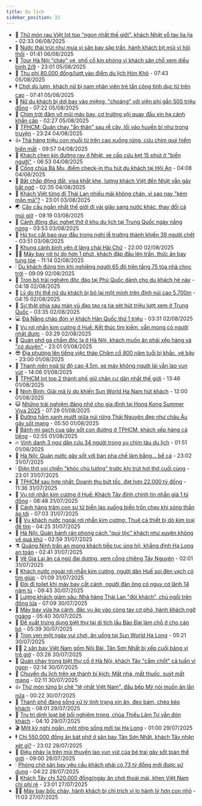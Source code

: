 ```yaml
---
title: Du lịch
sidebar_position: 22
---
```


<!-- dantri-du-lich:START -->
- 🥰 [Thử món rau Việt lọt top &quot;ngon nhất thế giới&quot;, khách Nhật vỗ tay lia lịa](https://dantri.com.vn/du-lich/thu-mon-rau-viet-lot-top-ngon-nhat-the-gioi-khach-nhat-vo-tay-lia-lia-20250806092123703.htm) - 02:33 06/08/2025
- 🥰 [Nước thải trút như mưa vì sân bay sập trần, hành khách bịt mũi vì hôi thối](https://dantri.com.vn/du-lich/nuoc-thai-trut-nhu-mua-vi-san-bay-sap-tran-hanh-khach-bit-mui-vi-hoi-thoi-20250805232840319.htm) - 01:41 06/08/2025
- 🐻 [Tour Hà Nội &quot;cháy&quot; vé, phố cổ kín phòng vì khách săn chỗ xem diễu binh 2/9](https://dantri.com.vn/du-lich/tour-ha-noi-chay-ve-pho-co-kin-phong-vi-khach-san-cho-xem-dieu-binh-29-20250804174032199.htm) - 23:01 05/08/2025
- 🤩 [Thu phí 80.000 đồng/lượt vào điểm du lịch Hòn Khô](https://dantri.com.vn/du-lich/thu-phi-80000-dongluot-vao-diem-du-lich-hon-kho-20250805114114800.htm) - 07:43 05/08/2025
- 🕴 [Chơi dù lượn, khách nữ bị nam nhân viên trẻ tấn công tình dục từ trên cao](https://dantri.com.vn/du-lich/choi-du-luon-khach-nu-bi-nam-nhan-vien-tre-tan-cong-tinh-duc-tu-tren-cao-20250805121827088.htm) - 07:41 05/08/2025
- 🤩 [Nữ du khách bị dơi bay vào miệng, &quot;choáng&quot; với viện phí gần 500 triệu đồng](https://dantri.com.vn/du-lich/nu-du-khach-bi-doi-bay-vao-mieng-choang-voi-vien-phi-gan-500-trieu-dong-20250805004127918.htm) - 07:22 05/08/2025
- 🤠 [Chim trời đâm vỡ mũi máy bay, cơ trưởng vội quay đầu xin hạ cánh khẩn cấp](https://dantri.com.vn/du-lich/chim-troi-dam-vo-mui-may-bay-co-truong-voi-quay-dau-xin-ha-canh-khan-cap-20250804225406974.htm) - 02:27 05/08/2025
- 💪 [TPHCM: Quán chay &quot;ẩn thân&quot; sau rễ cây, lối vào huyền bí như trong truyện](https://dantri.com.vn/du-lich/tphcm-quan-chay-an-than-sau-re-cay-loi-vao-huyen-bi-nhu-trong-truyen-20250804223813826.htm) - 23:24 04/08/2025
- 👍 [Thả hàng triệu con muỗi từ trên cao xuống rừng, cứu chim quý hiếm biến mất](https://dantri.com.vn/du-lich/tha-hang-trieu-con-muoi-tu-tren-cao-xuong-rung-cuu-chim-quy-hiem-bien-mat-20250804155410570.htm) - 09:57 04/08/2025
- 🚦 [Khách chen kín đường ray ở Nhật, xe cấp cứu kẹt 15 phút ở &quot;biển người&quot;](https://dantri.com.vn/du-lich/khach-chen-kin-duong-ray-o-nhat-xe-cap-cuu-ket-15-phut-o-bien-nguoi-20250804110508020.htm) - 06:53 04/08/2025
- 💪 [Cổng chùa Bà Mụ, điểm check-in thu hút du khách tại Hội An](https://dantri.com.vn/du-lich/cong-chua-ba-mu-diem-check-in-thu-hut-du-khach-tai-hoi-an-20250803110926134.htm) - 04:08 04/08/2025
- 💃 [Bất chấp động đất, visa khắt khe, lượng khách Việt đến Nhật vẫn gây bất ngờ](https://dantri.com.vn/du-lich/bat-chap-dong-dat-visa-khat-khe-luong-khach-viet-den-nhat-van-gay-bat-ngo-20250802174000113.htm) - 02:35 04/08/2025
- 👺 [Khách Việt từng đi Thái Lan nhiều mãi không chán, vì sao nay &quot;kém mặn mà&quot;?](https://dantri.com.vn/du-lich/khach-viet-tung-di-thai-lan-nhieu-mai-khong-chan-vi-sao-nay-kem-man-ma-20250731224629766.htm) - 23:01 03/08/2025
- 🌏 [Cây cầu ngắn nhất thế giới đi vài giây sang nước khác, thay đổi cả múi giờ](https://dantri.com.vn/du-lich/cay-cau-ngan-nhat-the-gioi-di-vai-giay-sang-nuoc-khac-thay-doi-ca-mui-gio-20250803153426137.htm) - 09:19 03/08/2025
- 🎡 [Cảnh đông đúc nghẹt thở ở khu du lịch tại Trung Quốc ngày nắng nóng](https://dantri.com.vn/du-lich/canh-dong-duc-nghet-tho-o-khu-du-lich-tai-trung-quoc-ngay-nang-nong-20250803073435616.htm) - 03:53 03/08/2025
- 🧰 [Hủ tục cắt bao quy đầu trong nghi lễ trưởng thành khiến 39 người chết](https://dantri.com.vn/du-lich/hu-tuc-cat-bao-quy-dau-trong-nghi-le-truong-thanh-khien-39-nguoi-chet-20250802233503190.htm) - 03:51 03/08/2025
- 💂 [Khung cảnh bình yên ở làng chài Hải Chữ](https://dantri.com.vn/du-lich/khung-canh-binh-yen-o-lang-chai-hai-chu-20250731231400924.htm) - 22:00 02/08/2025
- 🧑‍🏫 [Máy bay rơi tự do hơn 1 phút, khách đập đầu lên trần, thức ăn bay tung tóe](https://dantri.com.vn/du-lich/may-bay-roi-tu-do-hon-1-phut-khach-dap-dau-len-tran-thuc-an-bay-tung-toe-20250802165431834.htm) - 11:14 02/08/2025
- 🕯 [Du khách đứng tim khi nghiêng người 65 độ trên tầng 75 tòa nhà chọc trời](https://dantri.com.vn/du-lich/du-khach-dung-tim-khi-nghieng-nguoi-65-do-tren-tang-75-toa-nha-choc-troi-20250801233658257.htm) - 09:09 02/08/2025
- 👀 [Trọn bộ trải nghiệm độc đáo tại Phú Quốc dành cho du khách hè này](https://dantri.com.vn/du-lich/tron-bo-trai-nghiem-doc-dao-tai-phu-quoc-danh-cho-du-khach-he-nay-20250802105621686.htm) - 04:18 02/08/2025
- 🎉 [Lý do thi thể nữ du khách bị bỏ lại một mình trên đỉnh núi cao 5.700m](https://dantri.com.vn/du-lich/ly-do-thi-the-nu-du-khach-bi-bo-lai-mot-minh-tren-dinh-nui-cao-5700m-20250802110455209.htm) - 04:15 02/08/2025
- 🌊 [Sự thật phía sau màn vũ đạo tạo ra tia sét hút triệu lượt xem ở Trung Quốc](https://dantri.com.vn/du-lich/su-that-phia-sau-man-vu-dao-tao-ra-tia-set-hut-trieu-luot-xem-o-trung-quoc-20250731003631032.htm) - 03:35 02/08/2025
- 💻 [Đà Nẵng chào đón vị khách Hàn Quốc thứ 1 triệu](https://dantri.com.vn/du-lich/da-nang-chao-don-vi-khach-han-quoc-thu-1-trieu-20250802073829143.htm) - 03:31 02/08/2025
- 💪 [Vụ rơi nhẫn kim cương ở Huế: Kết thúc tìm kiếm, vẫn mong có người nhặt được](https://dantri.com.vn/du-lich/vu-roi-nhan-kim-cuong-o-hue-ket-thuc-tim-kiem-van-mong-co-nguoi-nhat-duoc-20250801190544602.htm) - 03:29 02/08/2025
- 👺 [Quán phở gà chấm độc lạ ở Hà Nội, khách muốn ăn phải xếp hàng và &quot;có duyên&quot;](https://dantri.com.vn/du-lich/quan-pho-ga-cham-doc-la-o-ha-noi-khach-muon-an-phai-xep-hang-va-co-duyen-20250801164548660.htm) - 23:01 01/08/2025
- 😎 [Địa phương lên tiếng việc tháp Chăm cổ 800 năm tuổi bị khắc, vẽ bậy](https://dantri.com.vn/du-lich/dia-phuong-len-tieng-viec-thap-cham-co-800-nam-tuoi-bi-khac-ve-bay-20250801131508391.htm) - 23:00 01/08/2025
- 🌋 [Thanh niên ngã từ độ cao 4,5m, xe máy không người lái vẫn lao vun vút](https://dantri.com.vn/du-lich/thanh-nien-nga-tu-do-cao-45m-xe-may-khong-nguoi-lai-van-lao-vun-vut-20250801094401879.htm) - 14:06 01/08/2025
- 🌝 [TPHCM lọt top 2 thành phố giữ chân cư dân nhất thế giới](https://dantri.com.vn/du-lich/tphcm-lot-top-2-thanh-pho-giu-chan-cu-dan-nhat-the-gioi-20250801192556086.htm) - 13:46 01/08/2025
- 🧠 [Ninh Bình: Giải mã lý do khiến Sun World Ha Nam hút khách](https://dantri.com.vn/du-lich/ninh-binh-giai-ma-ly-do-khien-sun-world-ha-nam-hut-khach-20250801174307781.htm) - 12:00 01/08/2025
- 😺 [Những trải nghiệm đáng nhớ cho gia đình tại Hong Kong Summer Viva 2025](https://dantri.com.vn/du-lich/nhung-trai-nghiem-dang-nho-cho-gia-dinh-tai-hong-kong-summer-viva-2025-20250801140203553.htm) - 07:29 01/08/2025
- 💂 [Đường hầm xanh mướt giữa núi rừng Thái Nguyên đẹp như châu Âu gây sốt mạng](https://dantri.com.vn/du-lich/duong-ham-xanh-muot-giua-nui-rung-thai-nguyen-dep-nhu-chau-au-gay-sot-mang-20250801112319985.htm) - 05:50 01/08/2025
- 🌮 [Bánh mì gạch cua gây sốt con đường ở TPHCM, khách xếp hàng cả tiếng](https://dantri.com.vn/du-lich/banh-mi-gach-cua-gay-sot-con-duong-o-tphcm-khach-xep-hang-ca-tieng-20250801084809509.htm) - 02:55 01/08/2025
- 🔥 [Vinh danh 3 ngư dân cứu 34 người trong vụ chìm tàu du lịch](https://dantri.com.vn/du-lich/vinh-danh-3-ngu-dan-cuu-34-nguoi-trong-vu-chim-tau-du-lich-20250801083210864.htm) - 01:51 01/08/2025
- 🦏 [Hà Nội: Quán nước gây sốt với bàn pha chế làm bằng… bể cá](https://dantri.com.vn/du-lich/ha-noi-quan-nuoc-gay-sot-voi-ban-pha-che-lam-bang-be-ca-20250730143451422.htm) - 23:02 31/07/2025
- 🕯 [Điện thờ voi chiến &quot;khóc chủ tướng&quot; trước khi trút hơi thở cuối cùng](https://dantri.com.vn/du-lich/dien-tho-voi-chien-khoc-chu-tuong-truoc-khi-trut-hoi-tho-cuoi-cung-20250729171646949.htm) - 23:01 31/07/2025
- 🐻 [TPHCM sau hợp nhất: Doanh thu bứt tốc, đạt hơn 22.000 tỷ đồng](https://dantri.com.vn/du-lich/tphcm-sau-hop-nhat-doanh-thu-but-toc-dat-hon-22000-ty-dong-20250731174519328.htm) - 11:36 31/07/2025
- 🥸 [Vụ rơi nhẫn kim cương ở Huế: Khách Tây đính chính tin nhẫn giá 1 tỷ đồng](https://dantri.com.vn/du-lich/vu-roi-nhan-kim-cuong-o-hue-khach-tay-dinh-chinh-tin-nhan-gia-1-ty-dong-20250731152518265.htm) - 08:48 31/07/2025
- 💂 [Cảnh hàng trăm con sư tử biển lao xuống biển trốn chạy khi sóng thần ập tới](https://dantri.com.vn/du-lich/canh-hang-tram-con-su-tu-bien-lao-xuong-bien-tron-chay-khi-song-than-ap-toi-20250731125910356.htm) - 07:03 31/07/2025
- 🧑‍💻 [Vụ khách nước ngoài rơi nhẫn kim cương: Thuê cả thiết bị dò kim loại để tìm](https://dantri.com.vn/du-lich/vu-khach-nuoc-ngoai-roi-nhan-kim-cuong-thue-ca-thiet-bi-do-kim-loai-de-tim-20250731101825083.htm) - 04:25 31/07/2025
- 💪 [Hà Nội: Quán bánh rán phong cách &quot;quý tộc&quot; khách như xuyên không về quá khứ](https://dantri.com.vn/du-lich/ha-noi-quan-banh-ran-phong-cach-quy-toc-khach-nhu-xuyen-khong-ve-qua-khu-20250731012322654.htm) - 02:59 31/07/2025
- ⚗️ [Quảng Ninh trấn an mong khách tiếp tục ủng hộ, khẳng định Hạ Long an toàn](https://dantri.com.vn/du-lich/quang-ninh-tran-an-mong-khach-tiep-tuc-ung-ho-khang-dinh-ha-long-an-toan-20250730233323693.htm) - 02:41 31/07/2025
- 🌁 [Về Gia Lai ăn cá ngừ đại dương, xem cồng chiêng Tây Nguyên](https://dantri.com.vn/du-lich/ve-gia-lai-an-ca-ngu-dai-duong-xem-cong-chieng-tay-nguyen-20250731062505485.htm) - 02:01 31/07/2025
- 🧰 [Khách nước ngoài rơi nhẫn kim cương, người dân Huế soi đèn vạch cỏ tìm giúp](https://dantri.com.vn/du-lich/khach-nuoc-ngoai-roi-nhan-kim-cuong-nguoi-dan-hue-soi-den-vach-co-tim-giup-20250731075051249.htm) - 01:09 31/07/2025
- 🧰 [Đòi đi toilet khi máy bay cất cánh, người đàn ông có nguy cơ lãnh 14 năm tù](https://dantri.com.vn/du-lich/doi-di-toilet-khi-may-bay-cat-canh-nguoi-dan-ong-co-nguy-co-lanh-14-nam-tu-20250730002020629.htm) - 09:43 30/07/2025
- 🎉 [Lượng khách giảm sâu: Nhà hàng Thái Lan &quot;đói khách&quot;, chủ ngồi trên đống lửa](https://dantri.com.vn/du-lich/luong-khach-giam-sau-nha-hang-thai-lan-doi-khach-chu-ngoi-tren-dong-lua-20250730133605560.htm) - 07:09 30/07/2025
- 🤩 [Máy bay vừa hạ cánh, đặc vụ ập vào còng tay cơ phó, hành khách ngỡ ngàng](https://dantri.com.vn/du-lich/may-bay-vua-ha-canh-dac-vu-ap-vao-cong-tay-co-pho-hanh-khach-ngo-ngang-20250730014311731.htm) - 05:40 30/07/2025
- 👺 [Đề xuất trưng dụng biệt thự tại di tích lầu Bảo Đại làm chỗ ở cho cán bộ](https://dantri.com.vn/du-lich/de-xuat-trung-dung-biet-thu-tai-di-tich-lau-bao-dai-lam-cho-o-cho-can-bo-20250730120645635.htm) - 05:39 30/07/2025
- 🧠 [Trọn vẹn một ngày vui chơi, ăn uống tại Sun World Ha Long](https://dantri.com.vn/du-lich/tron-ven-mot-ngay-vui-choi-an-uong-tai-sun-world-ha-long-20250730112202275.htm) - 05:21 30/07/2025
- 👨‍🏫 [2 sân bay Việt Nam gồm Nội Bài, Tân Sơn Nhất bị xếp cuối bảng vì trễ giờ](https://dantri.com.vn/du-lich/2-san-bay-viet-nam-gom-noi-bai-tan-son-nhat-bi-xep-cuoi-bang-vi-tre-gio-20250730101208641.htm) - 03:28 30/07/2025
- 🦅 [Quán chay trong biệt thự cổ ở Hà Nội, khách Tây &quot;cắm chốt&quot; cả tuần vì ngon](https://dantri.com.vn/du-lich/quan-chay-trong-biet-thu-co-o-ha-noi-khach-tay-cam-chot-ca-tuan-vi-ngon-20250728075801891.htm) - 02:14 30/07/2025
- 🌊 [Chuyến du lịch trên xe thành bi kịch: Mất nhà, mất thuốc, suýt mất mạng](https://dantri.com.vn/du-lich/chuyen-du-lich-tren-xe-thanh-bi-kich-mat-nha-mat-thuoc-suyt-mat-mang-20250729223059741.htm) - 02:11 30/07/2025
- 👍 [Thử món từng bị chê &quot;tệ nhất Việt Nam&quot;, đầu bếp Mỹ nói muốn ăn lần nữa](https://dantri.com.vn/du-lich/thu-mon-tung-bi-che-te-nhat-viet-nam-dau-bep-my-noi-muon-an-lan-nua-20250729155133784.htm) - 00:22 30/07/2025
- 🫶 [Thành phố đáng sống xử lý tình trạng xin ăn, đeo bám, chèo kéo khách](https://dantri.com.vn/du-lich/thanh-pho-dang-song-xu-ly-tinh-trang-xin-an-deo-bam-cheo-keo-khach-20250729105520156.htm) - 08:01 29/07/2025
- 💯 [Trụ trì dính loạt bê bối nghiêm trọng, chùa Thiếu Lâm Tự vẫn đón khách](https://dantri.com.vn/du-lich/tru-tri-dinh-loat-be-boi-nghiem-trong-chua-thieu-lam-tu-van-don-khach-20250729110343818.htm) - 04:10 29/07/2025
- 🎬 [Một kỳ nghỉ ngắn, một nhịp sống mới tại Hạ Long](https://dantri.com.vn/du-lich/mot-ky-nghi-ngan-mot-nhip-song-moi-tai-ha-long-20250728164700737.htm) - 01:00 29/07/2025
- 🕴 [Chi 550.000 đồng ăn bát phở ở sân bay Tân Sơn Nhất, khách Tây nhận xét gì?](https://dantri.com.vn/du-lich/chi-550000-dong-an-bat-pho-o-san-bay-tan-son-nhat-khach-tay-nhan-xet-gi-20250728230513829.htm) - 23:02 28/07/2025
- 🦅 [Điệu nhảy lạ trên mũi thuyền lao vun vút của bé trai gây sốt toàn thế giới](https://dantri.com.vn/du-lich/dieu-nhay-la-tren-mui-thuyen-lao-vun-vut-cua-be-trai-gay-sot-toan-the-gioi-20250728155021073.htm) - 09:00 28/07/2025
- 🕯 [Phòng chờ sân bay yêu cầu khách phải có 73 tỷ đồng mới được sử dụng](https://dantri.com.vn/du-lich/phong-cho-san-bay-yeu-cau-khach-phai-co-73-ty-dong-moi-duoc-su-dung-20250728103240075.htm) - 04:22 28/07/2025
- 🥸 [Khách Tây chi 520.000 đồng/ngày ăn chơi thoải mái, khen Việt Nam chi phí rẻ](https://dantri.com.vn/du-lich/khach-tay-chi-520000-dongngay-an-choi-thoai-mai-khen-viet-nam-chi-phi-re-20250727172214982.htm) - 23:01 27/07/2025
- 👨‍🏫 [Máy bay bốc cháy, hành khách bị chỉ trích vì lo hành lý hơn con nhỏ](https://dantri.com.vn/du-lich/may-bay-boc-chay-hanh-khach-bi-chi-trich-vi-lo-hanh-ly-hon-con-nho-20250727153249822.htm) - 11:03 27/07/2025<!-- dantri-du-lich:END -->
